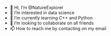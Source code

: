 - 👋 Hi, I’m @NatureExplorer
- 👀 I’m interested in data science
- 🌱 I’m currently learning C++ and Python
- 💞️ I’m looking to collaborate on all friends
- 📫 How to reach me by contacting on my email


<!---
NatureExplorer/NatureExplorer is a ✨ special ✨ repository because its `README.md` (this file) appears on your GitHub profile.
You can click the Preview link to take a look at your changes.
--->
